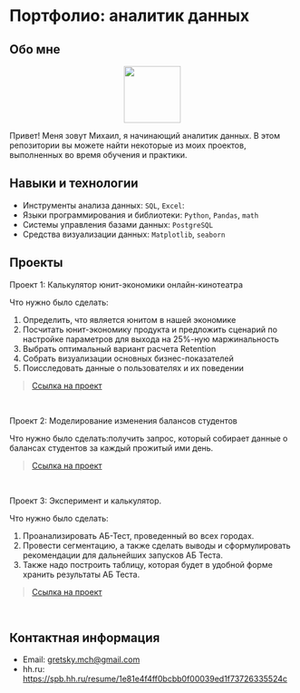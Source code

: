 # Портфолио: аналитик данных

## Обо мне 

<div id="header" align="center">
  <img src="https://media.giphy.com/media/xUOxeR3VDuXo5XRYpq/giphy.gif" width="100"/>
</div>

Привет! Меня зовут Михаил, я начинающий аналитик данных. 
В этом репозитории вы можете найти некоторые из моих проектов, выполненных во время обучения и практики.
<br>

## Навыки и технологии
- Инструменты анализа данных: ``SQL``, ``Excel``: 
- Языки программирования и библиотеки: ``Python``, ``Pandas``, ``math`` 
- Системы управления базами данных: ``PostgreSQL``
- Средства визуализации данных: ``Matplotlib``, ``seaborn``



## Проекты

<p> Проект 1: Калькулятор юнит-экономики онлайн-кинотеатра</p>
<p>Что нужно было сделать:<p>
<ol>
  <li>Определить, что является юнитом в нашей экономике</li>
  <li>Посчитать юнит-экономику продукта и предложить сценарий по настройке параметров для выхода на 25%-ную маржинальность</li>
  <li>Выбрать оптимальный вариант расчета Retention</li>
  <li>Собрать визуализации основных бизнес-показателей</li>
  <li>Поисследовать данные о пользователях и их поведении</li>
</ol>

> <a href="https://drive.google.com/drive/u/0/folders/1hV2RCI6u7nIGtc-_9IjtQKZSmxfbXnVv?ths=true">Ссылка на проект</a>

<br> 

<p>Проект 2: Моделирование изменения балансов студентов</p> 
<p>Что нужно было сделать:получить запрос, который собирает данные о балансах студентов за каждый прожитый ими день.<p>

> <a href="https://drive.google.com/drive/u/0/folders/1uMOko1i5lKfTRTyjXBQHLEr2-FeYuIKA?ths=true">Ссылка на проект</a>

<br>

<p> Проект 3: Эксперимент и калькулятор.</p>
<p>Что нужно было сделать:<p>
<ol>
  <li>Проанализировать АБ-Тест, проведенный во всех городах. </li>
  <li>Провести сегментацию, а также сделать выводы и сформулировать рекомендации для дальнейших запусков АБ Теста.</li>
  <li>Также надо построить таблицу, которая будет в удобной форме хранить результаты АБ Теста.</li>
</ol>

> <a href="https://drive.google.com/drive/u/0/folders/1zAynpO56Fx4ZwJnJmn8fM8cy6BItniPA">Ссылка на проект</a>

<br>

## Контактная информация
- Email: gretsky.mch@gmail.com
- hh.ru: https://spb.hh.ru/resume/1e81e4f4ff0bcbb0f00039ed1f73726335524c
